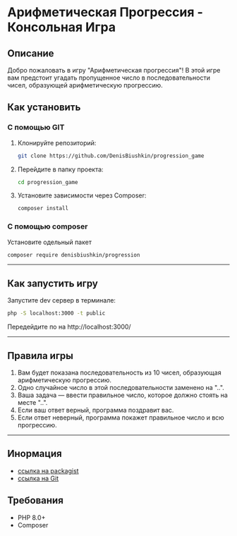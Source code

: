 # Арифметическая Прогрессия - Консольная Игра

## Описание

Добро пожаловать в игру "Арифметическая прогрессия"! В этой игре вам предстоит угадать пропущенное число в последовательности чисел, образующей арифметическую прогрессию.

## Как установить 

### С помощью GIT

1. Клонируйте репозиторий:
   ```sh
   git clone https://github.com/DenisBiushkin/progression_game
   ```
2. Перейдите в папку проекта:
   ```sh
   cd progression_game
   ```
3. Установите зависимости через Composer:
   ```sh
   composer install
   ```
   
### С помощью сomposer

Установите одельный пакет 
   ```sh
   composer require denisbiushkin/progression
   ```

---
## Как запустить игру

Запустите dev сервер в терминале:
```sh
php -S localhost:3000 -t public
```

Передейдите по на http://localhost:3000/


---
## Правила игры

1. Вам будет показана последовательность из 10 чисел, образующая арифметическую прогрессию.
2. Одно случайное число в этой последовательности заменено на "..".
3. Ваша задача — ввести правильное число, которое должно стоять на месте "..".
4. Если ваш ответ верный, программа поздравит вас.
5. Если ответ неверный, программа покажет правильное число и всю прогрессию.

---

## Инормация
- [ссылка на packagist](https://packagist.org/packages/denisbiushkin/progression)
- [ссылка на Git](https://github.com/DenisBiushkin/progression_game)


## Требования
- PHP 8.0+
- Composer



